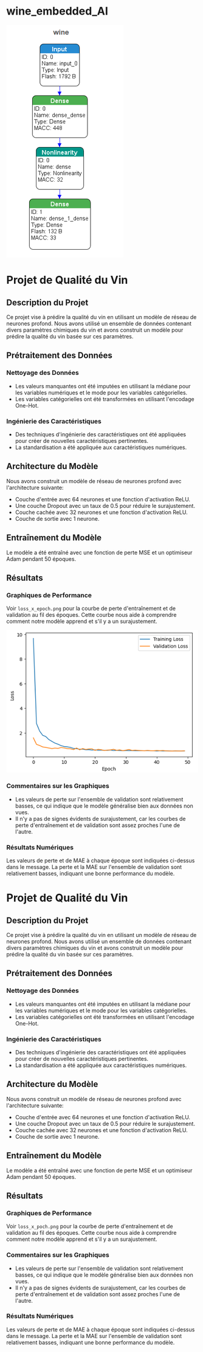 # wine_embedded_AI
![graph1](images/graph1.png)

# Projet de Qualité du Vin

## Description du Projet
Ce projet vise à prédire la qualité du vin en utilisant un modèle de réseau de neurones profond. Nous avons utilisé un ensemble de données contenant divers paramètres chimiques du vin et avons construit un modèle pour prédire la qualité du vin basée sur ces paramètres.

## Prétraitement des Données
### Nettoyage des Données
- Les valeurs manquantes ont été imputées en utilisant la médiane pour les variables numériques et le mode pour les variables catégorielles.
- Les variables catégorielles ont été transformées en utilisant l'encodage One-Hot.

### Ingénierie des Caractéristiques
- Des techniques d'ingénierie des caractéristiques ont été appliquées pour créer de nouvelles caractéristiques pertinentes.
- La standardisation a été appliquée aux caractéristiques numériques.

## Architecture du Modèle
Nous avons construit un modèle de réseau de neurones profond avec l'architecture suivante:
- Couche d'entrée avec 64 neurones et une fonction d'activation ReLU.
- Une couche Dropout avec un taux de 0.5 pour réduire le surajustement.
- Couche cachée avec 32 neurones et une fonction d'activation ReLU.
- Couche de sortie avec 1 neurone.

## Entraînement du Modèle
Le modèle a été entraîné avec une fonction de perte MSE et un optimiseur Adam pendant 50 époques.

## Résultats
### Graphiques de Performance
Voir `loss_x_epoch.png` pour la courbe de perte d'entraînement et de validation au fil des époques. Cette courbe nous aide à comprendre comment notre modèle apprend et s'il y a un surajustement.

![graph2](images/loss_x_epoch.png)

### Commentaires sur les Graphiques
- Les valeurs de perte sur l'ensemble de validation sont relativement basses, ce qui indique que le modèle généralise bien aux données non vues.
- Il n'y a pas de signes évidents de surajustement, car les courbes de perte d'entraînement et de validation sont assez proches l'une de l'autre.

### Résultats Numériques
Les valeurs de perte et de MAE à chaque époque sont indiquées ci-dessus dans le message. La perte et la MAE sur l'ensemble de validation sont relativement basses, indiquant une bonne performance du modèle.


# Projet de Qualité du Vin

## Description du Projet
Ce projet vise à prédire la qualité du vin en utilisant un modèle de réseau de neurones profond. Nous avons utilisé un ensemble de données contenant divers paramètres chimiques du vin et avons construit un modèle pour prédire la qualité du vin basée sur ces paramètres.

## Prétraitement des Données
### Nettoyage des Données
- Les valeurs manquantes ont été imputées en utilisant la médiane pour les variables numériques et le mode pour les variables catégorielles.
- Les variables catégorielles ont été transformées en utilisant l'encodage One-Hot.

### Ingénierie des Caractéristiques
- Des techniques d'ingénierie des caractéristiques ont été appliquées pour créer de nouvelles caractéristiques pertinentes.
- La standardisation a été appliquée aux caractéristiques numériques.

## Architecture du Modèle
Nous avons construit un modèle de réseau de neurones profond avec l'architecture suivante:
- Couche d'entrée avec 64 neurones et une fonction d'activation ReLU.
- Une couche Dropout avec un taux de 0.5 pour réduire le surajustement.
- Couche cachée avec 32 neurones et une fonction d'activation ReLU.
- Couche de sortie avec 1 neurone.

## Entraînement du Modèle
Le modèle a été entraîné avec une fonction de perte MSE et un optimiseur Adam pendant 50 époques.

## Résultats
### Graphiques de Performance
Voir `loss_x_poch.png` pour la courbe de perte d'entraînement et de validation au fil des époques. Cette courbe nous aide à comprendre comment notre modèle apprend et s'il y a un surajustement.

### Commentaires sur les Graphiques
- Les valeurs de perte sur l'ensemble de validation sont relativement basses, ce qui indique que le modèle généralise bien aux données non vues.
- Il n'y a pas de signes évidents de surajustement, car les courbes de perte d'entraînement et de validation sont assez proches l'une de l'autre.

### Résultats Numériques
Les valeurs de perte et de MAE à chaque époque sont indiquées ci-dessus dans le message. La perte et la MAE sur l'ensemble de validation sont relativement basses, indiquant une bonne performance du modèle.



